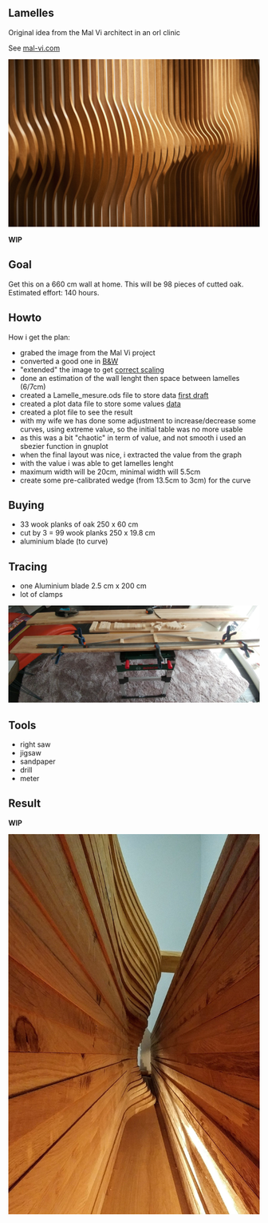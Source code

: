 ## Lamelles

Original idea from the Mal Vi architect in an orl clinic

See [mal-vi.com](http://www.mal-vi.com/what/orl-clinic)

![source](https://github.com/aginies/projet_lamelles/blob/master/source/general_idea.jpg)

**WIP**

## Goal

Get this on a 660 cm wall at home. This will be 98 pieces of cutted oak.
Estimated effort: 140 hours.

## Howto

How i get the plan:

* grabed the image from the Mal Vi project 
* converted a good one in [B&W](source/original_wall_BW.jpg)
* "extended" the image to get [correct scaling](source/original_wall_BW_extended.jpg)
* done an estimation of the wall lenght then space between lamelles (6/7cm)
* created a Lamelle_mesure.ods file to store data [first draft](Lamelle_mesure.ods)
* created a plot data file to store some values [data](data.dat)
* created a plot file to see the result
* with my wife we has done some adjustment to increase/decrease some curves, using extreme value, so the initial table was no more usable
* as this was a bit "chaotic" in term of value, and not smooth i used an sbezier function in gnuplot
* when the final layout was nice, i extracted the value from the graph
* with the value i was able to get lamelles lenght
* maximum width will be 20cm, minimal width will 5.5cm
* create some pre-calibrated wedge (from 13.5cm to 3cm) for the curve


## Buying 

* 33 wook planks of oak 250 x 60 cm
* cut by 3 = 99 wook planks 250 x 19.8 cm
* aluminium blade (to curve)

## Tracing

* one Aluminium blade 2.5 cm x 200 cm
* lot of clamps

![tracing](https://github.com/aginies/projet_lamelles/blob/master/images/tracing.jpg)

## Tools

* right saw
* jigsaw
* sandpaper
* drill
* meter

## Result

**WIP**

![result](https://github.com/aginies/projet_lamelles/blob/master/images/result_02.jpg)


